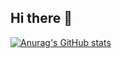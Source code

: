 ## Hi there 👋

[![Anurag's GitHub stats](https://github-readme-stats.vercel.app/api?username=iivariepic)](https://github.com/anuraghazra/github-readme-stats)
<!--
**iivariepic/iivariepic** is a ✨ _special_ ✨ repository because its `README.md` (this file) appears on your GitHub profile.

Here are some ideas to get you started:

- 🔭 I’m currently working on ...
- 🌱 I’m currently learning ...
- 👯 I’m looking to collaborate on ...
- 🤔 I’m looking for help with ...
- 💬 Ask me about ...
- 📫 How to reach me: ...
- 😄 Pronouns: ...
- ⚡ Fun fact: ...
-->
